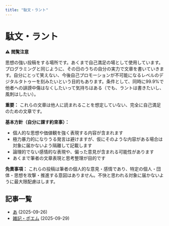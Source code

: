 ```yaml
---
title: "駄文・ラント"
---
```


# 駄文・ラント

⚠️ **閲覧注意**

思想の強い投稿をする場所です。あくまで自己満足の場として使用しています。プログラミングと同じように、その日のうちの自分の実力で文章を書いていきます。自分にとって笑えない、今後自己プロモーションが不可能になるレベルのデジタルタトゥーを刻みたいという目的もあります。条件として、同時に99.9%で他者への誹謗中傷はなくしたいって気持ちはある（でも、ラントは書きたいし、風刺はしたい）。

**重要：** これらの文章は他人に読まれることを想定していない、完全に自己満足のための文章です。

**基本方針（自分に課す約束事）：**
- 個人的な思想や価値観を強く表現する内容が含まれます
- 極力暴力的になりうる発言は避けますが、仮にそのような内容がある場合は対象に届かないよう隔離して記載します
- 論理的でない感情的な表現や、偏った意見が含まれる可能性があります
- あくまで筆者の文章表現と思考整理が目的です

**免責事項：**
これらの投稿は筆者の個人的な意見・感情であり、特定の個人・団体・思想を攻撃・推進する意図はありません。不快と思われる対象に届かないように最大限配慮はします。

## 記事一覧

- [あ](/my-portfolio/blog/rants/offline) (2025-09-26)
- [雑記・ポエム](/my-portfolio/blog/rants/poem) (2025-09-29)
